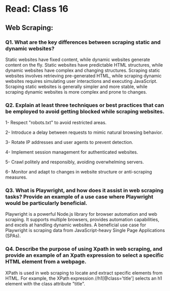 # Read: Class 16

## Web Scraping:

### Q1. What are the key differences between scraping static and dynamic websites?

Static websites have fixed content, while dynamic websites generate content on the fly. Static websites have predictable HTML structures, while dynamic websites have complex and changing structures. Scraping static websites involves retrieving pre-generated HTML, while scraping dynamic websites requires simulating user interactions and executing JavaScript. Scraping static websites is generally simpler and more stable, while scraping dynamic websites is more complex and prone to changes.


### Q2. Explain at least three techniques or best practices that can be employed to avoid getting blocked while scraping websites.

1- Respect "robots.txt" to avoid restricted areas.

2- Introduce a delay between requests to mimic natural browsing behavior.

3- Rotate IP addresses and user agents to prevent detection.

4- Implement session management for authenticated websites.

5- Crawl politely and responsibly, avoiding overwhelming servers.

6- Monitor and adapt to changes in website structure or anti-scraping measures.

### Q3. What is Playwright, and how does it assist in web scraping tasks? Provide an example of a use case where Playwright would be particularly beneficial.

Playwright is a powerful Node.js library for browser automation and web scraping. It supports multiple browsers, provides automation capabilities, and excels at handling dynamic websites. A beneficial use case for Playwright is scraping data from JavaScript-heavy Single Page Applications (SPAs).

### Q4. Describe the purpose of using Xpath in web scraping, and provide an example of an Xpath expression to select a specific HTML element from a webpage.

XPath is used in web scraping to locate and extract specific elements from HTML. For example, the XPath expression //h1[@class='title'] selects an h1 element with the class attribute "title".
